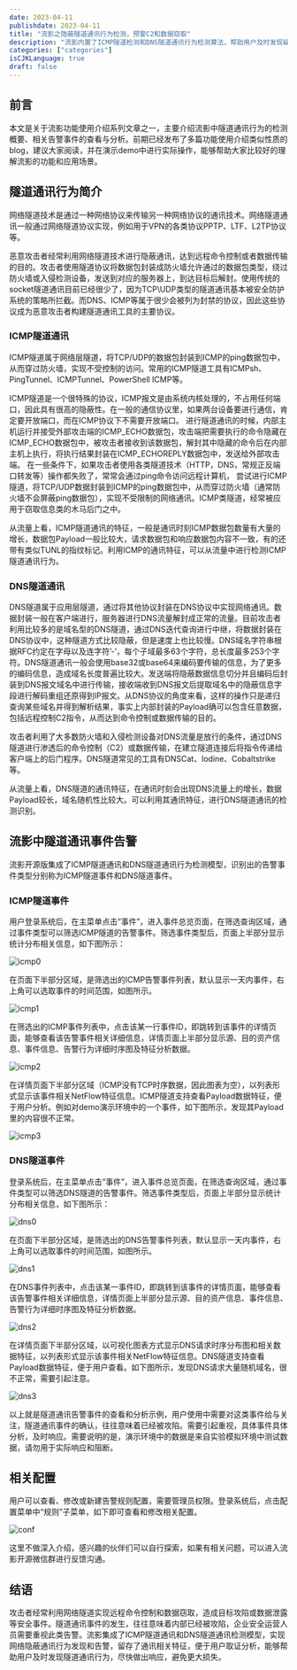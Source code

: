 ```yaml
---
date: 2023-04-11
publishdate: 2023-04-11
title: "流影之隐蔽隧道通讯行为检测，预警C2和数据窃取"
description: "流影内置了ICMP隧道检测和DNS隧道通讯行为检测算法，帮助用户及时发现疑似恶意隐蔽隧道通讯行为，及时预警C2和数据窃取攻击行为"
categories: ["categories"]
isCJKLanguage: true
draft: false
---
```


## 前言
本文是关于流影功能使用介绍系列文章之一，主要介绍流影中隧道通讯行为的检测概要、相关告警事件的查看与分析。前期已经发布了多篇功能使用介绍类似性质的blog，建议大家阅读，并在演示demo中进行实际操作，能够帮助大家比较好的理解流影的功能和应用场景。


## 隧道通讯行为简介

网络隧道技术是通过一种网络协议来传输另一种网络协议的通讯技术。网络隧道通讯一般通过网络隧道协议实现，例如用于VPN的各类协议PPTP、LTF、L2TP协议等。

恶意攻击者经常利用网络隧道技术进行隐蔽通讯，达到远程命令控制或者数据传输的目的。攻击者使用隧道协议将数据包封装成防火墙允许通过的数据包类型，绕过防火墙或入侵检测设备，发送到对应的服务器上，到达目标后解封。使用传统的socket隧道通讯目前已经很少了，因为TCP\UDP类型的隧道通讯基本被安全防护系统的策略所拦截。而DNS、ICMP等属于很少会被列为封禁的协议，因此这些协议成为恶意攻击者构建隧道通讯工具的主要协议。

### ICMP隧道通讯

ICMP隧道属于网络层隧道，将TCP/UDP的数据包封装到ICMP的ping数据包中，从而穿过防火墙，实现不受控制的访问。常用的ICMP隧道工具有ICMPsh、PingTunnel、ICMPTunnel、PowerShell ICMP等。

ICMP隧道是一个很特殊的协议，ICMP报文是由系统内核处理的，不占用任何端口，因此具有很高的隐蔽性。在一般的通信协议里，如果两台设备要进行通信，肯定要开放端口，而在ICMP协议下不需要开放端口。 进行隧道通讯的时候，内部主机运行并接受外部攻击端的ICMP_ECHO数据包，攻击端把需要执行的命令隐藏在ICMP_ECHO数据包中，被攻击者接收到该数据包，解封其中隐藏的命令后在内部主机上执行，将执行结果封装在ICMP_ECHOREPLY数据包中，发送给外部攻击端。 在一些条件下，如果攻击者使用各类隧道技术（HTTP，DNS，常规正反端口转发等）操作都失败了，常常会通过ping命令访问远程计算机， 尝试进行ICMP隧道，将TCP/UDP数据封装到ICMP的ping数据包中，从而穿过防火墙（通常防火墙不会屏蔽ping数据包），实现不受限制的网络通讯。ICMP类隧道，经常被应用于窃取信息类的木马后门之中。

从流量上看，ICMP隧道通讯的特征，一般是通讯时刻ICMP数据包数量有大量的增长，数据包Payload一般比较大，请求数据包和响应数据包内容不一致，有的还带有类似TUNL的指纹标记。利用ICMP的通讯特征，可以从流量中进行检测ICMP隧道通讯行为。

### DNS隧道通讯
DNS隧道属于应用层隧道，通过将其他协议封装在DNS协议中实现网络通讯。数据封装一般在客户端进行，服务器进行DNS流量解封成正常的流量。目前攻击者利用比较多的是域名型的DNS隧道，通过DNS迭代查询进行中继，将数据封装在DNS协议中，这种隧道方式比较隐蔽，但是速度上也比较慢。DNS域名字符串根据RFC约定在字母以及连字符’-’，每个子域最多63个字符，总长度最多253个字符。DNS隧道通讯一般会使用base32或base64来编码要传输的信息，为了更多的编码信息，造成域名长度普遍比较大。发送端将隐蔽数据信息切分并且编码后封装到DNS报文域名中进行传输，接收端收到DNS报文后提取域名中的隐蔽信息字段进行解码重组还原得到IP报文。从DNS协议的角度来看，这样的操作只是递归查询某些域名并得到解析结果，事实上内部封装的Payload确可以包含任意数据，包括远程控制C2指令，从而达到命令控制或数据传输的目的。

攻击者利用了大多数防火墙和入侵检测设备对DNS流量是放行的条件，通过DNS隧道进行渗透后的命令控制（C2）或数据传输，在建立隧道连接后将指令传递给客户端上的后门程序。DNS隧道常见的工具有DNSCat、Iodine、Cobaltstrike等。

从流量上看，DNS隧道的通讯特征，在通讯时刻会出现DNS流量上的增长，数据Payload较长，域名随机性比较大。可以利用其通讯特征，进行DNS隧道通讯的检测识别。

## 流影中隧道通讯事件告警
流影开源版集成了ICMP隧道通讯和DNS隧道通讯行为检测模型，识别出的告警事件类型分别称为ICMP隧道事件和DNS隧道事件。

### ICMP隧道事件

用户登录系统后，在主菜单点击“事件”，进入事件总览页面，在筛选查询区域，通过事件类型可以筛选ICMP隧道的告警事件。筛选事件类型后，页面上半部分显示统计分布相关信息，如下图所示：

![icmp0](./icmp_0.png)

在页面下半部分区域，是筛选出的ICMP告警事件列表，默认显示一天内事件，右上角可以选取事件的时间范围，如图所示。

![icmp1](./icmp_1.png)

在筛选出的ICMP事件列表中，点击该某一行事件ID，即跳转到该事件的详情页面，能够查看该告警事件相关详细信息，详情页面上半部分显示源、目的资产信息、事件信息、告警行为详细时序图及特征分析数据。

![icmp2](./icmp_2.png)

在详情页面下半部分区域（ICMP没有TCP时序数据，因此图表为空），以列表形式显示该事件相关NetFlow特征信息。ICMP隧道支持查看Payload数据特征，便于用户分析。例如对demo演示环境中的一个事件，如下图所示，发现其Payload里的内容很不正常。

![icmp3](./icmp_3.png)


### DNS隧道事件

登录系统后，在主菜单点击“事件”，进入事件总览页面，在筛选查询区域，通过事件类型可以筛选DNS隧道的告警事件。筛选事件类型后，页面上半部分显示统计分布相关信息，如下图所示：

![dns0](./dns_0.png)

在页面下半部分区域，是筛选出的DNS告警事件列表，默认显示一天内事件，右上角可以选取事件的时间范围，如图所示。

![dns1](./dns_1.png)

在DNS事件列表中，点击该某一事件ID，即跳转到该事件的详情页面，能够查看该告警事件相关详细信息，详情页面上半部分显示源、目的资产信息、事件信息、告警行为详细时序图及特征分析数据。

![dns2](./dns_2.png)

在详情页面下半部分区域，以可视化图表方式显示DNS请求时序分布图和相关数据特征，以列表形式显示该事件相关NetFlow特征信息。DNS隧道支持查看Payload数据特征，便于用户查看。如下图所示，发现DNS请求大量随机域名，很不正常，需要引起注意。

![dns3](./dns_3.png)

以上就是隧道通讯告警事件的查看和分析示例，用户使用中需要对这类事件给与关注，隧道通讯事件的确认，往往意味着已经被攻陷。需要引起重视，具体事件具体分析，及时响应。需要说明的是，演示环境中的数据是来自实验模拟环境中测试数据，请勿用于实际响应和阻断。

## 相关配置
用户可以查看、修改或新建告警规则配置，需要管理员权限。登录系统后，点击配置菜单中“规则”子菜单，如下即可查看和修改相关配置。

![conf](./config.png)

这里不做深入介绍，感兴趣的伙伴们可以自行探索，如果有相关问题，可以进入流影开源微信群进行反馈沟通。

## 结语
攻击者经常利用网络隧道实现远程命令控制和数据窃取，造成目标攻陷或数据泄露等安全事件。隧道通讯事件的发生，往往意味着内部已经被攻陷，企业安全运营人员需要重视此类告警。流影集成了ICMP隧道通讯和DNS隧道通讯检测模型，实现网络隐蔽通讯行为发现和告警，留存了通讯相关特征，便于用户取证分析，能够帮助用户及时发现隧道通讯行为，尽快做出响应，避免更大损失。

